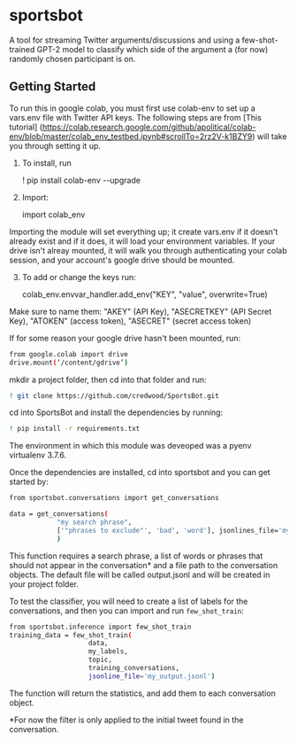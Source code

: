 # sportsbot

A tool for streaming Twitter arguments/discussions and using a few-shot-trained GPT-2 model to classify which side of the argument a (for now) randomly chosen participant is on.

## Getting Started

To run this in google colab, you must first use colab-env to set up a vars.env file with Twitter API keys. The following steps are from [This tutorial] (https://colab.research.google.com/github/apolitical/colab-env/blob/master/colab_env_testbed.ipynb#scrollTo=2rz2V-k1BZY9) will take you through setting it up.

1. To install, run 

    ! pip install colab-env --upgrade
 
2. Import:

    import colab_env
     
Importing the module will set everything up; it create vars.env if it doesn't already exist and if it does, it will load your environment variables. If your drive isn't alreay mounted, it will walk you through authenticating your colab session, and your account's google drive should be mounted.

3. To add or change the keys run: 

    colab_env.envvar_handler.add_env("KEY", "value", overwrite=True)

Make sure to name them: "AKEY" (API Key), "ASECRETKEY" (API Secret Key), "ATOKEN" (access token), "ASECRET" (secret access token)
    
     
If for some reason your google drive hasn't been mounted, run:

```sh
from google.colab import drive
drive.mount(‘/content/gdrive’)
```

mkdir a project folder, then cd into that folder and run:

```sh
! git clone https://github.com/credwood/SportsBot.git
```

cd into SportsBot and install the dependencies by running:

```sh
! pip install -r requirements.txt
```
The environment in which this module was deveoped was a pyenv virtualenv 3.7.6.

Once the dependencies are installed, cd into sportsbot and you can get started by:

```sh
from sportsbot.conversations import get_conversations

data = get_conversations(
            "my search phrase", 
            ['"phrases to exclude"', 'bad', 'word'], jsonlines_file='my_output.jsonl'
            )
```

This function requires a search phrase, a list of words or phrases that should not appear in the conversation* and a file path to the conversation objects. The default file will be called output.jsonl and will be created in your project folder.

To test the classifier, you will need to create a list of labels for the conversations, and then you can import and run `few_shot_train`:

```sh
from sportsbot.inference import few_shot_train
training_data = few_shot_train(
                    data, 
                    my_labels, 
                    topic,
                    training_conversations,
                    jsonline_file='my_output.jsonl')
```

The function will return the statistics, and add them to each conversation object.

*For now the filter is only applied to the initial tweet found in the conversation.
